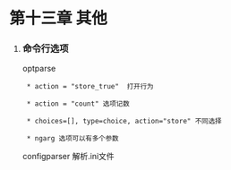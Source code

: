 # 第十三章 其他

1. ### 命令行选项

    optparse

        * action = "store_true"  打开行为

        * action = "count" 选项记数
        
        * choices=[], type=choice, action="store" 不同选择

        * ngarg 选项可以有多个参数

    configparser 解析.ini文件
